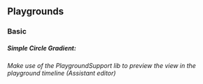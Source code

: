 ## Playgrounds
### Basic
##### Simple Circle Gradient:
*Make use of the PlaygroundSupport lib to preview the view in the playground timeline (Assistant editor)*
